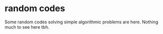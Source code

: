 # random codes

Some random codes solving simple algorithmic problems are here.
Nothing much to see here tbh.
